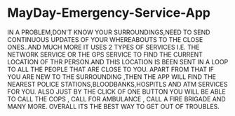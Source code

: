 # MayDay-Emergency-Service-App
IN A PROBLEM,DON'T KNOW YOUR SURROUNDINGS,NEED TO SEND CONTINUOUS UPDATES OF YOUR WHEREABOUTS TO THE CLOSE ONES..AND MUCH MORE
IT USES 2 TYPES OF SERVICES I.E. THE NETWORK SERVICE OR THE GPS SERVICE TO FIND THE CURRENT LOCATION OF THR PERSON.AND THIS LOCATION IS BEEN SENT IN A LOOP TO ALL THE PEOPLE THAT ARE CLOSE TO YOU.
APART FROM THAT IF YOU ARE NEW TO THE SURROUNDING ,THEN THE APP WILL FIND THE NEAREST POLICE STATIONS,BLOODBANKS,HOSPITLS AND ATM SERVICES FOR YOU.
ALSO JUST BY THE CLICK OF ONE BUTTON YOU WILL BE ABLE TO CALL THE COPS , CALL FOR AMBULANCE , CALL A FIRE BRIGADE AND MANY MORE.
OVERALL ITS THE BEST WAY TO GET OUT OF TROUBLES.
